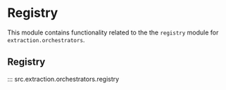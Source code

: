 # Registry

This module contains functionality related to the the `registry` module for `extraction.orchestrators`.

## Registry

::: src.extraction.orchestrators.registry

